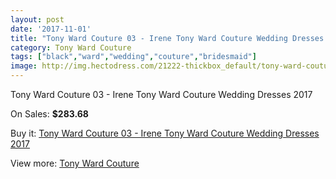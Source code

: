```yaml
---
layout: post
date: '2017-11-01'
title: "Tony Ward Couture 03 - Irene Tony Ward Couture Wedding Dresses 2017"
category: Tony Ward Couture
tags: ["black","ward","wedding","couture","bridesmaid"]
image: http://img.hectodress.com/21222-thickbox_default/tony-ward-couture-03-irene-tony-ward-couture-wedding-dresses-2013.jpg
---
```

Tony Ward Couture 03 - Irene Tony Ward Couture Wedding Dresses 2017

On Sales: **$283.68**
<a href="https://www.hectodress.com/tony-ward-couture/9800-tony-ward-couture-03-irene-tony-ward-couture-wedding-dresses-2013.html"><amp-img layout="responsive" width="600" height="600" src="//img.hectodress.com/21222-thickbox_default/tony-ward-couture-03-irene-tony-ward-couture-wedding-dresses-2013.jpg" alt="Tony Ward Couture 03 - Irene Tony Ward Couture Wedding Dresses 2017 0" /></a>

Buy it: [Tony Ward Couture 03 - Irene Tony Ward Couture Wedding Dresses 2017](https://www.hectodress.com/tony-ward-couture/9800-tony-ward-couture-03-irene-tony-ward-couture-wedding-dresses-2013.html "Tony Ward Couture 03 - Irene Tony Ward Couture Wedding Dresses 2017")

View more: [Tony Ward Couture](https://www.hectodress.com/162-tony-ward-couture "Tony Ward Couture")